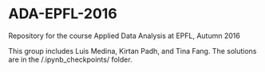 # ADA-EPFL-2016
Repository for the course Applied Data Analysis at EPFL, Autumn 2016

This group includes Luis Medina, Kirtan Padh, and Tina Fang.
The solutions are in the /.ipynb_checkpoints/ folder.
